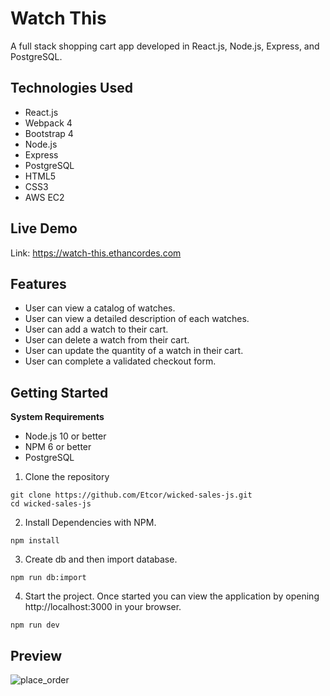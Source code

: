 # Watch This

A full stack shopping cart app developed in React.js, Node.js, Express, and PostgreSQL.

## Technologies Used

- React.js
- Webpack 4
- Bootstrap 4
- Node.js
- Express
- PostgreSQL
- HTML5
- CSS3
- AWS EC2

## Live Demo

Link: https://watch-this.ethancordes.com

## Features

- User can view a catalog of watches.
- User can view a detailed description of each watches.
- User can add a watch to their cart.
- User can delete a watch from their cart.
- User can update the quantity of a watch in their cart.
- User can complete a validated checkout form.

## Getting Started

**System Requirements**
 - Node.js 10 or better
 - NPM 6 or better
 - PostgreSQL

1. Clone the repository

```shell
git clone https://github.com/Etcor/wicked-sales-js.git
cd wicked-sales-js
```

2. Install Dependencies with NPM.

```shell
npm install
```

3.  Create db and then import database.

```shell
npm run db:import
```

4.  Start the project. Once started you can view the application by opening http://localhost:3000 in your browser.

```shell
npm run dev
```

## Preview

![place_order](https://user-images.githubusercontent.com/55867613/72556364-4cca7880-3853-11ea-92bb-8e341dd9e733.gif)

